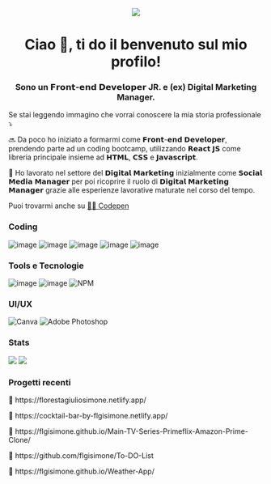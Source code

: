<p align="center"><img src="https://media.tenor.com/0jWydtIVg6wAAAAC/independence-day-jeff-goldblum.gif"></p>

<h1 align="center">Ciao 👋, ti do il benvenuto sul mio profilo!</h1>
<h3 align="center">Sono un 𝗙𝗿𝗼𝗻𝘁-𝗲𝗻𝗱 𝗗𝗲𝘃𝗲𝗹𝗼𝗽𝗲𝗿 JR. e (ex) Digital Marketing Manager.</h3>

Se stai leggendo immagino che vorrai conoscere la mia storia professionale ⤵️

🔜 Da poco ho iniziato a formarmi come 𝗙𝗿𝗼𝗻𝘁-𝗲𝗻𝗱 𝗗𝗲𝘃𝗲𝗹𝗼𝗽𝗲𝗿, prendendo parte ad un coding bootcamp, utilizzando 𝗥𝗲𝗮𝗰𝘁 𝗝𝗦 come libreria principale insieme ad 𝗛𝗧𝗠𝗟, 𝗖𝗦𝗦 e 𝗝𝗮𝘃𝗮𝘀𝗰𝗿𝗶𝗽𝘁.

💼 Ho lavorato nel settore del 𝗗𝗶𝗴𝗶𝘁𝗮𝗹 𝗠𝗮𝗿𝗸𝗲𝘁𝗶𝗻𝗴 inizialmente come 𝗦𝗼𝗰𝗶𝗮𝗹 𝗠𝗲𝗱𝗶𝗮 𝗠𝗮𝗻𝗮𝗴𝗲𝗿 per poi ricoprire il ruolo di 𝗗𝗶𝗴𝗶𝘁𝗮𝗹 𝗠𝗮𝗿𝗸𝗲𝘁𝗶𝗻𝗴 𝗠𝗮𝗻𝗮𝗴𝗲𝗿 grazie alle esperienze lavorative maturate nel corso del tempo.

Puoi trovarmi anche su <a href="https://codepen.io/flgisimone">👨‍💻 Codepen</a>

<b><h3>Coding</h3></b>
<span>![image](https://user-images.githubusercontent.com/103486794/206673098-dc58ba41-6e7c-4069-9279-6b9ae2c2730b.png)</span>
<span>![image](https://user-images.githubusercontent.com/103486794/206673179-4829a253-777f-40a1-b95d-84ce65dc0c23.png)</span>
<span>![image](https://user-images.githubusercontent.com/103486794/206673152-49c4c6c5-2f24-48de-a92b-81ac8fe8db06.png)</span>
<span>![image](https://user-images.githubusercontent.com/103486794/206673277-33f94f31-1d20-4205-a7fe-12993574a377.png)</span>
<span>![image](https://img.shields.io/badge/SASS-hotpink.svg?style=for-the-badge&logo=SASS&logoColor=white)</span>

<!--<b><h3>Learning</h3></b>-->


<b><h3>Tools e Tecnologie</h3></b>
<span>![image](https://user-images.githubusercontent.com/103486794/206672773-2609e556-69a8-4278-9a17-99129f899b99.png)</span>
<span>![image](https://user-images.githubusercontent.com/103486794/206672669-e4bbddea-0ac1-4a54-938d-bc2b554ae526.png)</span>
<span>![NPM](https://img.shields.io/badge/NPM-%23000000.svg?style=for-the-badge&logo=npm&logoColor=white)</span>

<b><h3>UI/UX</h3></b>
<span>![Canva](https://img.shields.io/badge/Canva-%2300C4CC.svg?style=for-the-badge&logo=Canva&logoColor=white)</span>
<span>![Adobe Photoshop](https://img.shields.io/badge/adobe%20photoshop-%2331A8FF.svg?style=for-the-badge&logo=adobe%20photoshop&logoColor=white)</span>

<b><h3>Stats</h3></b>
<span><img src="https://github-readme-stats.vercel.app/api/top-langs/?username=flgisimone&langs_count=10&show_icons=true&theme=great-gatsby"/></span>
<span><img src="https://github-readme-stats.vercel.app/api?username=flgisimone&show_icons=true&theme=great-gatsby"/>

<b><h3>Progetti recenti</h3></b>
<p>🔗 https://florestagiuliosimone.netlify.app/</p>
<p>🔗 https://cocktail-bar-by-flgisimone.netlify.app/</p>
<p>🔗 https://flgisimone.github.io/Main-TV-Series-Primeflix-Amazon-Prime-Clone/</p>
<p>🔗 https://github.com/flgisimone/To-DO-List</p>
<p>🔗 https://flgisimone.github.io/Weather-App/</p>

                                                                                                           

<!---
flgisimone/flgisimone is a ✨ special ✨ repository because its `README.md` (this file) appears on your GitHub profile.
You can click the Preview link to take a look at your changes.
--->
